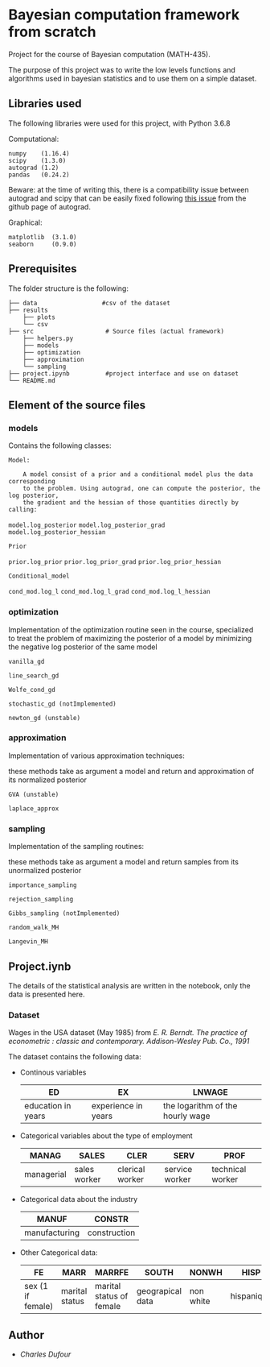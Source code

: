 # Bayesian computation framework from scratch

Project for the course of Bayesian computation (MATH-435).

The purpose of this project was to write the low levels functions and algorithms used in bayesian
statistics and to use them on a simple dataset.

## Libraries used
The following libraries were used for this project, with Python 3.6.8


 Computational:

    numpy    (1.16.4)
    scipy    (1.3.0)
    autograd (1.2)
    pandas   (0.24.2)

Beware: at the time of writing this, there is a compatibility issue between autograd and scipy that can be easily fixed following [this issue](https://github.com/HIPS/autograd/issues/501) from the github page of autograd.

Graphical:

    matplotlib  (3.1.0)
    seaborn     (0.9.0)



## Prerequisites



The folder structure is the following:

    ├── data                  #csv of the dataset
    ├── results                              
        ├── plots
        └── csv
    ├── src                    # Source files (actual framework)
        ├── helpers.py
        ├── models                           
        ├── optimization
        ├── approximation
        └── sampling
    ├── project.ipynb          #project interface and use on dataset
    └── README.md


## Element of the source files

### models

Contains the following classes:

    Model:

        A model consist of a prior and a conditional model plus the data corresponding
        to the problem. Using autograd, one can compute the posterior, the log posterior,
        the gradient and the hessian of those quantities directly by calling:
`model.log_posterior`
`model.log_posterior_grad`
`model.log_posterior_hessian`

    Prior
`prior.log_prior`
`prior.log_prior_grad`
`prior.log_prior_hessian`

    Conditional_model
`cond_mod.log_l`
`cond_mod.log_l_grad`
`cond_mod.log_l_hessian`

### optimization

  Implementation of the optimization routine seen in the course, specialized to treat the problem
  of maximizing the posterior of a model by minimizing the negative log posterior of the same model

    vanilla_gd

    line_search_gd

    Wolfe_cond_gd

    stochastic_gd (notImplemented)

    newton_gd (unstable)



### approximation

  Implementation of various approximation techniques:

  these methods take as argument a model and return and approximation of its normalized posterior

    GVA (unstable)

    laplace_approx

### sampling

  Implementation of the sampling routines:

  these methods take as argument a model and return samples from its unormalized posterior

    importance_sampling

    rejection_sampling

    Gibbs_sampling (notImplemented)

    random_walk_MH

    Langevin_MH


## Project.iynb

The details of the statistical analysis are written in the notebook, only the data is presented here.

### Dataset
 Wages in the USA dataset (May 1985) from  _E. R. Berndt. The practice of econometric : classic and contemporary. Addison-Wesley Pub. Co., 1991_

 The dataset contains the following data:

- Continous variables


   | ED 	| EX 	| LNWAGE|
   |-------|--------| -----|
   | education in years |  experience in years   | the logarithm of the hourly wage  |

- Categorical variables about the type of employment


   | MANAG 	| SALES 	| CLER | SERV | PROF |
   |-------|--------| -----| --| ----|
   |managerial |  sales worker   | clerical worker  | service worker | technical worker |

- Categorical data about the industry

    | MANUF 	| CONSTR 	|
    |-------|--------|
    | manufacturing |   construction  |

- Other Categorical data:

     | FE 	| MARR	| MARRFE| SOUTH | NONWH | HISP |
     |-------|--------| -----|---|---|---|
     | sex (1 if female) | marital status    | marital status of female  | geograpical data| non white | hispanique|

## Author

* *Charles Dufour*
